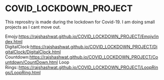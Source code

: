 # COVID_LOCKDOWN_PROJECT
This reprositry is made during the lockdown for Covid-19. I am doing small projects as I cant move out.

Emojy:https://rajshashwat.github.io/COVID_LOCKDOWN_PROJECT/Emojy/index.html
DigitalClock:https://rajshashwat.github.io/COVID_LOCKDOWN_PROJECT/DigitalClock/DigitalClock.html
Countdown:https://rajshashwat.github.io/COVID_LOCKDOWN_PROJECT/Countdown/CountDown.html
Loop Rings::https://rajshashwat.github.io/COVID_LOCKDOWN_PROJECT/LoopRings/LoopRing.html
